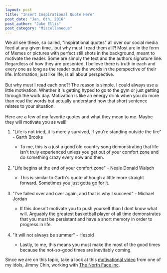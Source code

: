 ```yaml
---
layout: post
title: "Insert Inspirational Quote Here"
post_date: "Jan. 6th, 2016"
post_author: "Jake Ellis"
post_category: "Miscellaneous"
---
```


We all see these, so called, "inspirational quotes" all over our social media feed at any given time.. but why must I read them all?! <!--endpreview--> 
Most are in the form of Memes or pictures with perfect still shots in the background, meant to motivate the reader. Some are simply the text and the authors signature line. Regardless of how they are presented, I believe there is truth in each and every one as long as the reader puts the words in the perspective of their life. Information, just like life, is all about perspective. 
<br><br>
But why must I read each one?! The reason is simple. I could always use a little motivation. Whether it is getting hyped to go to the gym or just getting through the work day. Motivation is like an energy drink when you do more than read the words but actually understand how that short sentence relates to your situation. 
<br><br>
Here are a few of my favorite quotes and what they mean to me. Maybe they will motivate you as well!
<ol>
  <li>"Life is not tried, it is merely survived, if you're standing outside the fire" - Garth Brooks</li>
    <ul>
      <li>To me, this is a just a good old country song demonstrating that life isn't truly experienced unless you get out of your comfort zone and do something crazy every now and then.</li>
    </ul>
  <br>
  <li>"Life begins at the end of your comfort zone" - Neale Donald Walsch</li>
      <ul>
        <li>This is similar to Garth's quote although a little more straight forward. Sometimes you just gotta go for it.</li>
      </ul>
  <br>
  <li>"I've failed over and over again, and that is why I succeed" - Michael Jordan </li>
    <ul>    
        <li>If this doesn't motivate you to push yourself than I dont know what will. Arguably the greatest basketball player of all time demonstrates that you must be persistant and have a short memory in order to progress in life.</li>
    </ul>
  <br>
  <li>"It will not always be summer" - Hesoid </li>
      <ul>
        <li>Lastly, to me, this means you must make the most of the good times because the not-so-good times are inevitably coming.</li>
      </ul>
</ol>

Since we are on this topic, take a look at this <a href="https://www.youtube.com/watch?v=p4myaDVk-Po">motivational video<a/> from one of my idols, Jimmy Chin, working with <a href="https://www.thenorthface.com">The North Face Inc</a>.

